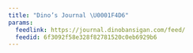 ```yaml
---
title: "Dino’s Journal \U0001F4D6"
params:
  feedlink: https://journal.dinobansigan.com/feed/
  feedid: 6f3092f58e328f82781520c0eb6929b6
---
```

